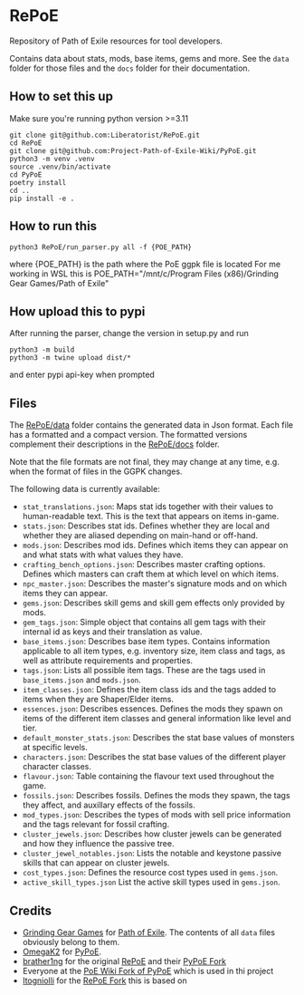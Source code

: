 # RePoE

Repository of Path of Exile resources for tool developers.

Contains data about stats, mods, base items, gems and more. See the `data`
folder for those files and the `docs` folder for their documentation.

## How to set this up

Make sure you're running python version >=3.11

```
git clone git@github.com:Liberatorist/RePoE.git
cd RePoE
git clone git@github.com:Project-Path-of-Exile-Wiki/PyPoE.git
python3 -m venv .venv
source .venv/bin/activate
cd PyPoE
poetry install
cd ..
pip install -e .
```

## How to run this

```
python3 RePoE/run_parser.py all -f {POE_PATH}
```

where {POE_PATH} is the path where the PoE ggpk file is located
For me working in WSL this is POE_PATH="/mnt/c/Program Files (x86)/Grinding Gear Games/Path of Exile"

## How upload this to pypi

After running the parser, change the version in setup.py and run

```
python3 -m build
python3 -m twine upload dist/*
```

and enter pypi api-key when prompted

## Files

The [RePoE/data](RePoE/data) folder contains the generated data in Json format. Each file has a
formatted and a compact version. The formatted versions complement their descriptions
in the [RePoE/docs](RePoE/docs) folder.

Note that the file formats are not final, they may change at any time, e.g. when the format
of files in the GGPK changes.

The following data is currently available:

- `stat_translations.json`: Maps stat ids together with their values to human-readable
  text. This is the text that appears on items in-game.
- `stats.json`: Describes stat ids. Defines whether they are local and whether they
  are aliased depending on main-hand or off-hand.
- `mods.json`: Describes mod ids. Defines which items they can appear on and what
  stats with what values they have.
- `crafting_bench_options.json`: Describes master crafting options. Defines which
  masters can craft them at which level on which items.
- `npc_master.json`: Describes the master's signature mods and on which items they
  can appear.
- `gems.json`: Describes skill gems and skill gem effects only provided by mods.
- `gem_tags.json`: Simple object that contains all gem tags with their internal id as
  keys and their translation as value.
- `base_items.json`: Describes base item types. Contains information applicable to
  all item types, e.g. inventory size, item class and tags, as well as attribute
  requirements and properties.
- `tags.json`: Lists all possible item tags. These are the tags used in `base_items.json` and
  `mods.json`.
- `item_classes.json`: Defines the item class ids and the tags added to items when they are
  Shaper/Elder items.
- `essences.json`: Describes essences. Defines the mods they spawn on items of the different
  item classes and general information like level and tier.
- `default_monster_stats.json`: Describes the stat base values of monsters at specific levels.
- `characters.json`: Describes the stat base values of the different player character classes.
- `flavour.json`: Table containing the flavour text used throughout the game.
- `fossils.json`: Describes fossils. Defines the mods they spawn, the tags they affect, and
  auxillary effects of the fossils.
- `mod_types.json`: Describes the types of mods with sell price information and the tags
  relevant for fossil crafting.
- `cluster_jewels.json`: Describes how cluster jewels can be generated and how they influence the passive tree.
- `cluster_jewel_notables.json`: Lists the notable and keystone passive skills that can appear on cluster jewels.
- `cost_types.json`: Defines the resource cost types used in `gems.json`.
- `active_skill_types.json` List the active skill types used in `gems.json`.

## Credits

- [Grinding Gear Games](http://www.grindinggear.com/) for
  [Path of Exile](https://www.pathofexile.com/). The contents of all `data` files
  obviously belong to them.
- [OmegaK2](https://github.com/OmegaK2/) for [PyPoE](https://github.com/OmegaK2/PyPoE).
- [brather1ng](https://github.com/brather1ng) for the original [RePoE](https://github.com/brather1ng/RePoE) and their [PyPoE Fork](https://github.com/brather1ng/PyPoE)
- Everyone at the [PoE Wiki Fork of PyPoE](https://github.com/Project-Path-of-Exile-Wiki/PyPoE) which is used in thi project
- [ltogniolli](https://github.com/ltogniolli) for the [RePoE Fork](https://github.com/ltogniolli/RePoE) this is based on
